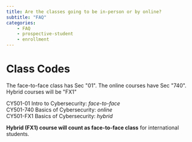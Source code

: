 ```yaml
---
title: Are the classes going to be in-person or by online?
subtitle: "FAQ"
categories:
    - FAQ
    - prospective-student
    - enrollment
---
```

# Class Codes
The face-to-face class has Sec "01". The online courses have Sec "740".
Hybrid courses will be "FX1"  <br>
 
CY501-01 Intro to Cybersecurity: *face-to-face* <br>
CY501-740 Basics of Cybersecurity: *online* <br>
CY501-FX1 Basics of Cybersecurity: *hybrid* <br>

**Hybrid (FX1) course will count as face-to-face class** for international students. 